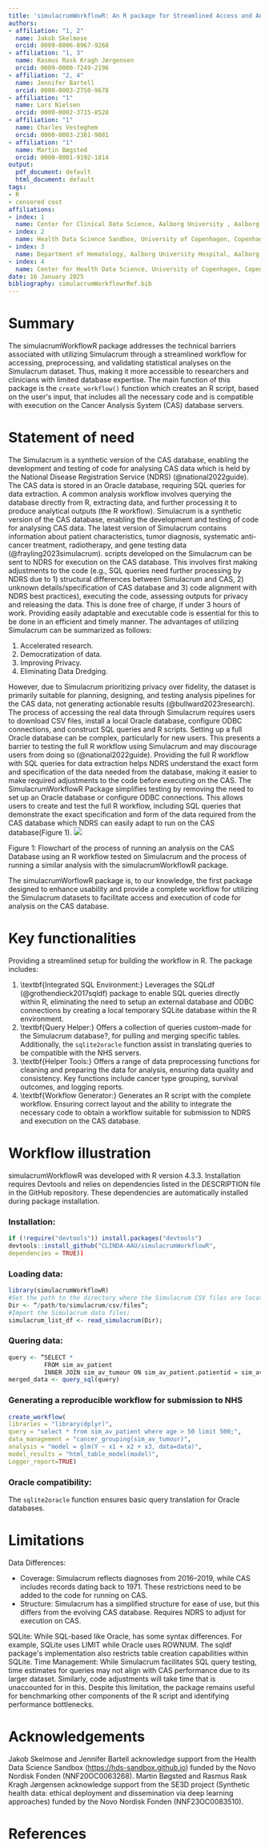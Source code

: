```yaml
---
title: 'simulacrumWorkflowR: An R package for Streamlined Access and Analysis of the Simulacrum Cancer Dataset'
authors:
- affiliation: "1, 2"
  name: Jakob Skelmose 
  orcid: 0009-0006-8967-9268
- affiliation: "1, 3"
  name: Rasmus Rask Kragh Jørgensen
  orcid: 0009-0000-7249-2196
- affiliation: "2, 4"
  name: Jennifer Bartell 
  orcid: 0000-0003-2750-9678
- affiliation: "1"
  name: Lars Nielsen  
  orcid: 0000-0002-3715-8528
- affiliation: "1"
  name: Charles Vesteghem  
  orcid: 0000-0003-2301-9081
- affiliation: "1"
  name: Martin Bøgsted
  orcid: 0000-0001-9192-1814
output:
  pdf_document: default
  html_document: default
tags:
- R
- censored cost
affiliations:
- index: 1
  name: Center for Clinical Data Science, Aalborg University , Aalborg, Denmark
- index: 2
  name: Health Data Science Sandbox, University of Copenhagen, Copenhagen, Denmark
- index: 3
  name: Department of Hematology, Aalborg University Hospital, Aalborg, Denmark
- index: 4
  name: Center for Health Data Science, University of Copenhagen, Copenhagen, Denmark
date: 16 January 2025
bibliography: simulacrumWorkflowrRef.bib
---
```



# Summary
The simulacrumWorkflowR package addresses the technical barriers associated with utilizing Simulacrum through a streamlined workflow for accessing, preprocessing, and validating statistical analyses on the Simulacrum dataset. Thus, making it more accessible to researchers and clinicians with limited database expertise. The main function of this package is the `create_workflow()` function which creates an R script, based on the user's input, that includes all the necessary code and is compatible with execution on the Cancer Analysis System (CAS) database servers.
# Statement of need 
The Simulacrum is a synthetic version of the CAS database, enabling the development and testing of code for analysing CAS data which is held by the National Disease Registration Service (NDRS) (@national2022guide). The CAS data is stored in an Oracle database, requiring SQL queries for data extraction. A common analysis workflow involves querying the database directly from R, extracting data, and further processing it to produce analytical outputs (the R workflow). Simulacrum is a synthetic version of the CAS database, enabling the development and testing of code for analysing CAS data. The latest version of Simulacrum contains information about patient characteristics, tumor diagnosis, systematic anti-cancer treatment, radiotherapy, and gene testing data (@frayling2023simulacrum). scripts developed on the Simulacrum can be sent to NDRS for execution on the CAS database.  This involves first making adjustments to the code (e.g., SQL queries need further processing by NDRS due to 1) structural differences between Simulacrum and CAS, 2) unknown details/specification of CAS database and 3) code alignment with NDRS best practices), executing the code, assessing outputs for privacy and releasing the data. This is done free of charge, if under 3 hours of work. Providing easily adaptable and executable code is essential for this to be done in an efficient and timely manner. The advantages of utilizing Simulacrum can be summarized as follows: 

1.	Accelerated research.
2.	Democratization of data.
3.	Improving Privacy. 
4.	Eliminating Data Dredging.

However, due to Simulacrum prioritizing privacy over fidelity, the dataset is primarily suitable for planning, designing, and testing analysis pipelines for the CAS data, not generating actionable results (@bullward2023research). 
The process of accessing the real data through Simulacrum requires users to download CSV files, install a local Oracle database, configure ODBC connections, and construct SQL queries and R scripts. Setting up a full Oracle database can be complex, particularly for new users. This presents a barrier to testing the full R workflow using Simulacrum and may discourage users from doing so (@national2022guide). 
Providing the full R workflow with SQL queries for data extraction helps NDRS understand the exact form and specification of the data needed from the database, making it easier to make required adjustments to the code before executing on the CAS. The SimulacrumWorkflowR Package simplifies testing by removing the need to set up an Oracle database or configure ODBC connections. This allows users to create and test the full R workflow, including SQL queries that demonstrate the exact specification and form of the data required from the CAS database which NDRS can easily adapt to run on the CAS database(Figure 1).
![](fig/figure1_modified.drawio.png)

Figure 1: Flowchart of the process of running an analysis on the CAS Database using an R workflow tested on Simulacrum and the process of running a similar analysis with the simulacrumWorkflowR package. 

The simulacrumWorflowR package is, to our knowledge, the first package designed to enhance usability and provide a complete workflow for utilizing the Simulacrum datasets to facilitate access and execution of code for analysis on the CAS database.

# Key functionalities 
Providing a streamlined setup for building the workflow in R. The package includes:

1.	\textbf{Integrated SQL Environment:} Leverages the SQLdf (@grothendieck2017sqldf) package to enable SQL queries directly within R, eliminating the need to setup an external database and ODBC connections by creating a local temporary SQLite database within the R environment. 
2.	\textbf{Query Helper:} Offers a collection of queries custom-made for the Simulacrum database?, for pulling and merging specific tables. Additionally, the `sqlite2oracle` function assist in translating queries to be compatible with the NHS servers.
3.	\textbf{Helper Tools:} Offers a range of data preprocessing functions for cleaning and preparing the data for analysis, ensuring data quality and consistency. Key functions include cancer type grouping, survival outcomes, and logging reports. 
4.	\textbf{Workflow Generator:} Generates an R script with the complete workflow. Ensuring correct layout and the ability to integrate the necessary code to obtain a workflow suitable for submission to  NDRS and execution on the CAS database. 

# Workflow illustration
simulacrumWorkflowR was developed with R version 4.3.3. Installation requires Devtools and relies on dependencies listed in the DESCRIPTION file in the GitHub repository. These dependencies are automatically installed during package installation.

### Installation:
```R
if (!require("devtools")) install.packages("devtools")
devtools::install_github("CLINDA-AAU/simulacrumWorkflowR",
dependencies = TRUE)) 
```

### Loading data:
```R
library(simulacrumWorkflowR)
#Set the path to the directory where the Simulacrum CSV files are located; 
Dir <- “/path/to/simulacrum/csv/files”;
#Import the Simulacrum data files; 
simulacrum_list_df <- read_simulacrum(Dir);
```

### Quering data:
```R
query <- “SELECT * 
          FROM sim_av_patient 
          INNER JOIN sim_av_tumour ON sim_av_patient.patientid = sim_av_tumour.patientid”
merged_data <- query_sql(query)
```

### Generating a reproducible workflow for submission to NHS 
```R
create_workflow( 
libraries = "library(dplyr)", 
query = "select * from sim_av_patient where age > 50 limit 500;", 
data_management = "cancer_grouping(sim_av_tumour)",
analysis = "model = glm(Y ~ x1 + x2 + x3, data=data)",
model_results = "html_table_model(model)", 
Logger_report=TRUE)
```

### Oracle compatibility: 
The `sqlite2oracle` function ensures basic query translation for Oracle databases.


# Limitations 
Data Differences:
- Coverage: Simulacrum reflects diagnoses from 2016–2019, while CAS includes records dating back to 1971. These restrictions need to be added to the code for running on CAS.
- Structure: Simulacrum has a simplified structure for ease of use, but this differs from the evolving CAS database. Requires NDRS to adjust for execution on CAS.

SQLite: While SQL-based like Oracle, has some syntax differences.  For example, SQLite uses LIMIT while Oracle uses ROWNUM.  The sqldf package's implementation also restricts table creation capabilities within SQLite.
Time Management: While Simulacrum facilitates SQL query testing, time estimates for queries may not align with CAS performance due to its larger dataset. Similarly, code adjustments will take time that is unaccounted for in this. Despite this limitation, the package remains useful for benchmarking other components of the R script and identifying performance bottlenecks. 

# Acknowledgements
Jakob Skelmose and Jennifer Bartell acknowledge support from the Health Data Science Sandbox (https://hds-sandbox.github.io) funded by the Novo Nordisk Fonden (NNF20OC0063268). Martin Bøgsted and Rasmus Rask Kragh Jørgensen acknowledge support from the SE3D project (Synthetic health data: ethical deployment and dissemination via deep learning approaches) funded by the Novo Nordisk Fonden (NNF23OC0083510).

# References 

